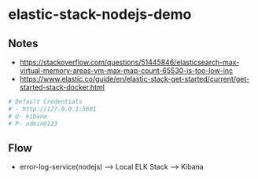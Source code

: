 # elastic-stack-nodejs-demo

## Notes

- https://stackoverflow.com/questions/51445846/elasticsearch-max-virtual-memory-areas-vm-max-map-count-65530-is-too-low-inc
- https://www.elastic.co/guide/en/elastic-stack-get-started/current/get-started-stack-docker.html

```sh
# Default Credentials
# - http://127.0.0.1:5601
# U- kibana
# P- admin@123
```

## Flow

- error-log-service(nodejs) --> Local ELK Stack --> Kibana

